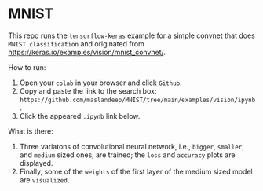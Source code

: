 # MNIST
This repo runs the `tensorflow-keras` example for a simple convnet that does `MNIST classification` and originated from https://keras.io/examples/vision/mnist_convnet/.

How to run:
1) Open your `colab` in your browser and click `Github`.
2) Copy and paste the link to the search box: `https://github.com/maslandeep/MNIST/tree/main/examples/vision/ipynb`.
3) Click the appeared `.ipynb` link below.

What is there:
1) Three variatons of convolutional neural network, i.e., `bigger`, `smaller`, and `medium` sized ones, are trained; the `loss` and `accuracy` plots are displayed.
2) Finally, some of the `weights` of the first layer of the medium sized model are `visualized`.
